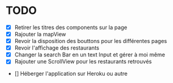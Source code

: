 # TODO

- [x] Retirer les titres des components sur la page
- [x] Rajouter la mapView
- [x] Revoir la disposition des bouttons pour les différentes pages
- [x] Revoir l'affichage des restaurants
- [x] Changer la search Bar en un text Input et gérer à moi même
- [x] Rajouter une ScrollView pour les restaurants retrouvés
- [] Héberger l'application sur Heroku ou autre
